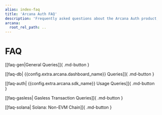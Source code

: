 ```yaml
---
alias: index-faq
title: 'Arcana Auth FAQ'
description: 'Frequently asked questions about the Arcana Auth product, usage, billing, registering an app and getting an Arcana clientId and more.'
arcana:
  root_rel_path: ..
---
```


# FAQ

[[faq-gen|General Queries]]{ .md-button }

[[faq-db| {{config.extra.arcana.dashboard_name}} Queries]]{ .md-button }

[[faq-auth| {{config.extra.arcana.sdk_name}} Usage Queries]]{ .md-button }

[[faq-gasless| Gasless Transaction Queries]]{ .md-button }

[[faq-solana| Solana: Non-EVM Chain]]{ .md-button }